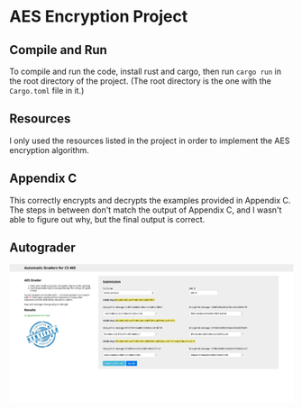 # AES Encryption Project

## Compile and Run

To compile and run the code, install rust and cargo, then run `cargo run` in the root directory
of the project. (The root directory is the one with the `Cargo.toml` file in it.)

## Resources

I only used the resources listed in the project in order to implement the AES encryption algorithm.

## Appendix C

This correctly encrypts and decrypts the examples provided in Appendix C. The steps in between don't
match the output of Appendix C, and I wasn't able to figure out why, but the final output is correct.

## Autograder

![Autograder](./autograder-success.png)